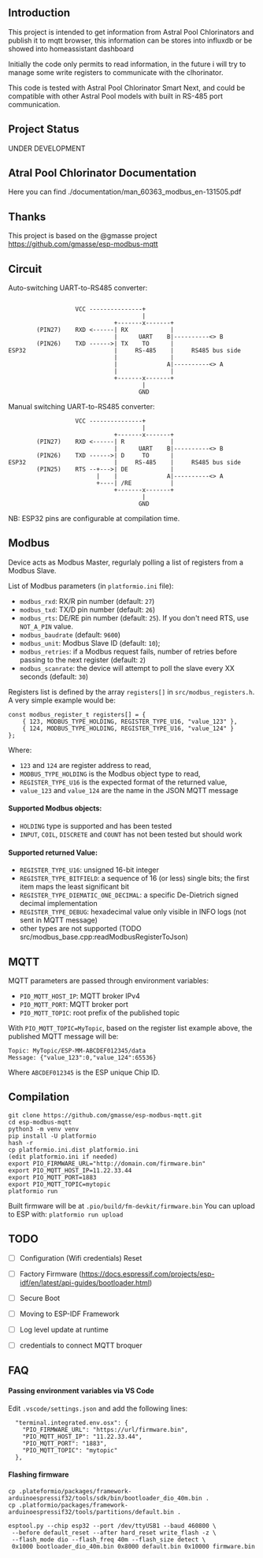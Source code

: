 ## Introduction
This project is intended to get information from Astral Pool Chlorinators and publish it to mqtt browser, this information can be stores into influxdb or be showed into homeassistant dashboard

Initially the code only permits to read information, in the future i will try to manage some write registers to communicate with the clhorinator.

This code is tested with Astral Pool Chlorinator Smart Next, and could be compatible with other Astral Pool models with built in RS-485 port communication.

## Project Status 

UNDER DEVELOPMENT

## Atral Pool Chlorinator Documentation

Here you can find ./documentation/man_60363_modbus_en-131505.pdf

## Thanks 

This project is based on the @gmasse project https://github.com/gmasse/esp-modbus-mqtt 

## Circuit

Auto-switching UART-to-RS485 converter:
```

                   VCC ---------------+
                                      |
                              +-------x-------+
        (PIN27)    RXD <------| RX            |
                              |      UART    B|----------<> B
        (PIN26)    TXD ------>| TX    TO      |
ESP32                         |     RS-485    |     RS485 bus side
                              |               |
                              |              A|----------<> A
                              |               |
                              +-------x-------+
                                      |
                                     GND
```
Manual switching UART-to-RS485 converter:
```
                   VCC ---------------+
                                      |
                              +-------x-------+
        (PIN27)    RXD <------| R             |
                              |      UART    B|----------<> B
        (PIN26)    TXD ------>| D     TO      |
ESP32                         |     RS-485    |     RS485 bus side
        (PIN25)    RTS --+--->| DE            |
                         |    |              A|----------<> A
                         +----| /RE           |
                              +-------x-------+
                                      |
                                     GND
```
NB: ESP32 pins are configurable at compilation time.

## Modbus

Device acts as Modbus Master, regurlaly polling a list of registers from a Modbus Slave.

List of Modbus parameters (in `platformio.ini` file):
 - `modbus_rxd`: RX/R pin number (default: `27`)
 - `modbus_txd`: TX/D pin number (default: `26`)
 - `modbus_rts`: DE/RE pin number (default: `25`). If you don't need RTS, use `NOT_A_PIN` value.
 - `modbus_baudrate` (default: `9600`)
 - `modbus_unit`: Modbus Slave ID (default: `10`);
 - `modbus_retries`: if a Modbus request fails, number of retries before passing to the next register (default: `2`)
 - `modbus_scanrate`: the device will attempt to poll the slave every XX seconds (default: `30`)

Registers list is defined by the array `registers[]` in `src/modbus_registers.h`.
A very simple example would be:
```
const modbus_register_t registers[] = {
    { 123, MODBUS_TYPE_HOLDING, REGISTER_TYPE_U16, "value_123" },
    { 124, MODBUS_TYPE_HOLDING, REGISTER_TYPE_U16, "value_124" }
};
```
Where:
 - `123` and `124` are register address to read,
 - `MODBUS_TYPE_HOLDING` is the Modbus object type to read,
 - `REGISTER_TYPE_U16` is the expected format of the returned value,
 - `value_123` and `value_124` are the name in the JSON MQTT message

#### Supported Modbus objects:
 - `HOLDING` type is supported and has been tested
 - `INPUT`, `COIL`, `DISCRETE` and `COUNT` has not been tested but should work

#### Supported returned Value:
 - `REGISTER_TYPE_U16`: unsigned 16-bit integer
 - `REGISTER_TYPE_BITFIELD`: a sequence of 16 (or less) single bits; the first item maps the least significant bit
 - `REGISTER_TYPE_DIEMATIC_ONE_DECIMAL`: a specific De-Dietrich signed decimal implementation
 - `REGISTER_TYPE_DEBUG`: hexadecimal value only visible in INFO logs (not sent in MQTT message)
 - other types are not supported (TODO src/modbus_base.cpp:readModbusRegisterToJson)

## MQTT

MQTT parameters are passed through environment variables:
 - `PIO_MQTT_HOST_IP`: MQTT broker IPv4
 - `PIO_MQTT_PORT`: MQTT broker port
 - `PIO_MQTT_TOPIC`: root prefix of the published topic

With `PIO_MQTT_TOPIC=MyTopic`, based on the register list example above, the published MQTT message will be:
```
Topic: MyTopic/ESP-MM-ABCDEF012345/data
Message: {"value_123":0,"value_124":65536}
```
Where `ABCDEF012345` is the ESP unique Chip ID.

## Compilation

```
git clone https://github.com/gmasse/esp-modbus-mqtt.git
cd esp-modbus-mqtt
python3 -m venv venv
pip install -U platformio
hash -r
cp platformio.ini.dist platformio.ini
(edit platformio.ini if needed)
export PIO_FIRMWARE_URL="http://domain.com/firmware.bin"
export PIO_MQTT_HOST_IP=11.22.33.44
export PIO_MQTT_PORT=1883
export PIO_MQTT_TOPIC=mytopic
platformio run
```

Built firmware will be at `.pio/build/fm-devkit/firmware.bin`
You can upload to ESP with: `platformio run upload`

## TODO

- [ ] Configuration (Wifi credentials) Reset
- [ ] Factory Firmware (https://docs.espressif.com/projects/esp-idf/en/latest/api-guides/bootloader.html)
- [ ] Secure Boot
- [ ] Moving to ESP-IDF Framework
- [ ] Log level update at runtime
- [ ] credentials to connect MQTT broquer


## FAQ
#### Passing environment variables via VS Code
Edit `.vscode/settings.json` and add the following lines:
```
  "terminal.integrated.env.osx": {
    "PIO_FIRMWARE_URL": "https://url/firmware.bin",
    "PIO_MQTT_HOST_IP": "11.22.33.44",
    "PIO_MQTT_PORT": "1883",
    "PIO_MQTT_TOPIC": "mytopic"
  },
```

#### Flashing firmware
```
cp .plateformio/packages/framework-arduinoespressif32/tools/sdk/bin/bootloader_dio_40m.bin .
cp .platformio/packages/framework-arduinoespressif32/tools/partitions/default.bin .

esptool.py --chip esp32 --port /dev/ttyUSB1 --baud 460800 \
 --before default_reset --after hard_reset write_flash -z \
 --flash_mode dio --flash_freq 40m --flash_size detect \
 0x1000 bootloader_dio_40m.bin 0x8000 default.bin 0x10000 firmware.bin
```
